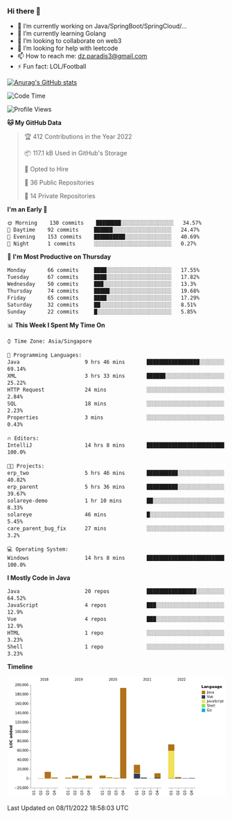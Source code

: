 ### Hi there 👋

- 🔭 I’m currently working on Java/SpringBoot/SpringCloud/...
- 🌱 I’m currently learning Golang
- 👯 I’m looking to collaborate on web3
- 🤔 I’m looking for help with leetcode
- 📫 How to reach me: dz.paradis3@gmail.com
- ⚡ Fun fact: LOL/Football

[![Anurag's GitHub stats](https://github-readme-stats.vercel.app/api?username=xiumu2017&show_icons=true&theme=radical)](https://github.com/anuraghazra/github-readme-stats)

<!--
**xiumu2017/xiumu2017** is a ✨ _special_ ✨ repository because its `README.md` (this file) appears on your GitHub profile.

Here are some ideas to get you started:

- 🔭 I’m currently working on ...
- 🌱 I’m currently learning ...
- 👯 I’m looking to collaborate on ...
- 🤔 I’m looking for help with ...
- 💬 Ask me about ...
- 📫 How to reach me: ...
- 😄 Pronouns: ...
- ⚡ Fun fact: ...
-->

<!--START_SECTION:waka-->
![Code Time](http://img.shields.io/badge/Code%20Time-922%20hrs%2055%20mins-blue)

![Profile Views](http://img.shields.io/badge/Profile%20Views-0-blue)

**🐱 My GitHub Data** 

> 🏆 412 Contributions in the Year 2022
 > 
> 📦 117.1 kB Used in GitHub's Storage 
 > 
> 💼 Opted to Hire
 > 
> 📜 36 Public Repositories 
 > 
> 🔑 14 Private Repositories  
 > 
**I'm an Early 🐤** 

```text
🌞 Morning    130 commits    ████████░░░░░░░░░░░░░░░░░   34.57% 
🌆 Daytime    92 commits     ██████░░░░░░░░░░░░░░░░░░░   24.47% 
🌃 Evening    153 commits    ██████████░░░░░░░░░░░░░░░   40.69% 
🌙 Night      1 commits      ░░░░░░░░░░░░░░░░░░░░░░░░░   0.27%

```
📅 **I'm Most Productive on Thursday** 

```text
Monday       66 commits     ████░░░░░░░░░░░░░░░░░░░░░   17.55% 
Tuesday      67 commits     ████░░░░░░░░░░░░░░░░░░░░░   17.82% 
Wednesday    50 commits     ███░░░░░░░░░░░░░░░░░░░░░░   13.3% 
Thursday     74 commits     █████░░░░░░░░░░░░░░░░░░░░   19.68% 
Friday       65 commits     ████░░░░░░░░░░░░░░░░░░░░░   17.29% 
Saturday     32 commits     ██░░░░░░░░░░░░░░░░░░░░░░░   8.51% 
Sunday       22 commits     █░░░░░░░░░░░░░░░░░░░░░░░░   5.85%

```


📊 **This Week I Spent My Time On** 

```text
⌚︎ Time Zone: Asia/Singapore

💬 Programming Languages: 
Java                     9 hrs 46 mins       █████████████████░░░░░░░░   69.14% 
XML                      3 hrs 33 mins       ██████░░░░░░░░░░░░░░░░░░░   25.22% 
HTTP Request             24 mins             ░░░░░░░░░░░░░░░░░░░░░░░░░   2.84% 
SQL                      18 mins             ░░░░░░░░░░░░░░░░░░░░░░░░░   2.23% 
Properties               3 mins              ░░░░░░░░░░░░░░░░░░░░░░░░░   0.43%

🔥 Editors: 
IntelliJ                 14 hrs 8 mins       █████████████████████████   100.0%

🐱‍💻 Projects: 
erp_two                  5 hrs 46 mins       ██████████░░░░░░░░░░░░░░░   40.82% 
erp_parent               5 hrs 36 mins       ██████████░░░░░░░░░░░░░░░   39.67% 
solareye-demo            1 hr 10 mins        ██░░░░░░░░░░░░░░░░░░░░░░░   8.33% 
solareye                 46 mins             █░░░░░░░░░░░░░░░░░░░░░░░░   5.45% 
care_parent_bug_fix      27 mins             ░░░░░░░░░░░░░░░░░░░░░░░░░   3.2%

💻 Operating System: 
Windows                  14 hrs 8 mins       █████████████████████████   100.0%

```

**I Mostly Code in Java** 

```text
Java                     20 repos            ████████████████░░░░░░░░░   64.52% 
JavaScript               4 repos             ███░░░░░░░░░░░░░░░░░░░░░░   12.9% 
Vue                      4 repos             ███░░░░░░░░░░░░░░░░░░░░░░   12.9% 
HTML                     1 repo              ░░░░░░░░░░░░░░░░░░░░░░░░░   3.23% 
Shell                    1 repo              ░░░░░░░░░░░░░░░░░░░░░░░░░   3.23%

```


**Timeline**

![Chart not found](https://raw.githubusercontent.com/xiumu2017/xiumu2017/main/charts/bar_graph.png) 


 Last Updated on 08/11/2022 18:58:03 UTC
<!--END_SECTION:waka-->
